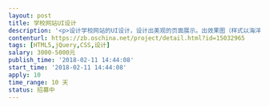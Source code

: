 ```yaml
---                
layout: post       
title: 学校网站UI设计           
description: '<p>设计学校网站的UI设计，设计出美观的页面展示。出效果图（样式以海洋蓝为主），出 html代码，规范用到的 css ,jquery、以及 js其它组件（如幻灯片、焦点图）</p><p>UI设计 包含 PC端和H5端&nbsp;</p><p>整个UI包含 首页，栏目版面设计、栏目模型有几种类型（新闻、图片、视频、专题）、详细页面设计</p><p>报名者希望提供做过案例作品或效果图，以便大家快速合作选择，谢谢。</p><p><br></p><p><strong class="ql-size-huge">再次提醒 ：提供案例  案例</strong></p>'     
contenturl: https://zb.oschina.net/project/detail.html?id=15032965      
tags: [HTML5,jQuery,CSS,设计]            
salary: 3000-5000元          
publish_time: '2018-02-11 14:44:08'         
start_time: '2018-02-11 14:44:08'           
apply: 10                   
time_range: 10 天              
status: 招募中                  
---                 
```


